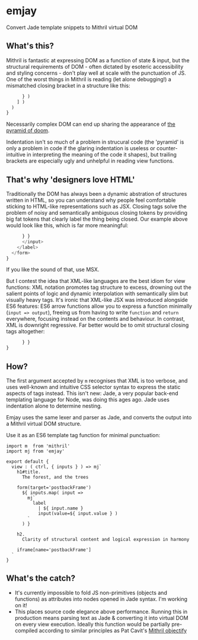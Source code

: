 # emjay

Convert Jade template snippets to Mithril virtual DOM

## What's this?

Mithril is fantastic at expressing DOM as a function of state & input, but the structural requirements of DOM - often dictated by esoteric accessibility and styling concerns - don't play well at scale with the punctuation of JS. One of the worst things in Mithril is reading (let alone debugging!) a mismatched closing bracket in a structure like this:

```js
      } )
    ] )
  )
}
```

Necessarily complex DOM can end up sharing the appearance of [the pyramid of doom](https://en.wikipedia.org/wiki/Pyramid_of_doom_(programming)).

Indentation isn't so much of a problem in strucural code (the 'pyramid' is only a problem in code if the glaring indentation is useless or counter-intuitive in interpreting the meaning of the code it shapes), but trailing brackets are especially ugly and unhelpful in reading view functions.


## That's why 'designers love HTML'

Traditionally the DOM has always been a dynamic abstration of structures written in HTML, so you can understand why people feel comfortable sticking to HTML-like representations such as JSX. Closing tags solve the problem of noisy and semantically ambiguous closing tokens by providing big fat tokens that clearly label the thing being closed. Our example above would look like this, which is far more meaningful:

```jsx
      } }
      </input>
    </label>
  </form>
}
```

If you like the sound of that, use MSX.

But I contest the idea that XML-like languages are the best idiom for view functions: XML notation promotes tag structure to excess, drowning out the salient points of logic and dynamic interpolation with semantically slim but visually heavy tags. It's ironic that XML-like JSX was introduced alongside ES6 features: ES6 arrow functions allow you to express a function minimally (`input => output`), freeing us from having to write `function` and `return` everywhere, focusing instead on the contents and behaviour. In contrast, XML is downright regressive. Far better would be to omit structural closing tags altogether:

```js
      } }
}
```

## How?

The first argument accepted by `m` recognises that XML is too verbose, and uses well-known and intuitive CSS selector syntax to express the static aspects of tags instead. This isn't new: Jade, a very popular back-end templating language for Node, was doing this ages ago. Jade uses indentation alone to determine nesting.

Emjay uses the same lexer and parser as Jade, and converts the output into a Mithril virtual DOM structure.

Use it as an ES6 template tag function for minimal punctuation:

```es6
import m  from 'mithril'
import mj from 'emjay'

export default {
  view : ( ctrl, { inputs } ) => mj`
    h1#title.
      The forest, and the trees

    form(target='postbackFrame')
      ${ inputs.map( input =>
        mj`
          label
            | ${ input.name }
            input(value=${ input.value } )
        `
      ) }

    h2.
      Clarity of structural content and logical expression in harmony

    iframe[name='postbackFrame']
  `
}
```

## What's the catch?

* It's currently impossible to fold JS non-primitives (objects and functions) as attributes into nodes opened in Jade syntax. I'm working on it!
* This places source code elegance above performance. Running this in production means parsing text as Jade & converting it into virtual DOM on every view execution. Ideally this function would be partially pre-compiled according to similar principles as Pat Cavit's [Mithril objectify](https://github.com/tivac/mithril-objectify/)
